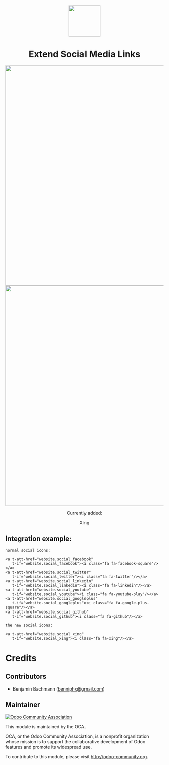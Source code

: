
<center>
<a href="http://www.xing.com/">
<img class="oe_picture" width="100" src="https://github.com/blooparksystems/website/blob/8.0/website_social_media_icon_extention/static/description/XING.png?raw=true">
</a>

Extend Social Media Links
=========================

<img class="oe_picture" width="700" src="https://github.com/blooparksystems/website/blob/8.0/website_social_media_icon_extention/static/description/settings.png?raw=true">
<img class="oe_picture" width="700" src="https://github.com/blooparksystems/website/blob/8.0/website_social_media_icon_extention/static/description/webpage.png?raw=true">


Currently added:

Xing

</center>


Integration example:
--------------------

    normal social icons:

	<a t-att-href="website.social_facebook"
       t-if="website.social_facebook"><i class="fa fa-facebook-square"/></a>
	<a t-att-href="website.social_twitter" 
       t-if="website.social_twitter"><i class="fa fa-twitter"/></a>
	<a t-att-href="website.social_linkedin"
       t-if="website.social_linkedin"><i class="fa fa-linkedin"/></a>
	<a t-att-href="website.social_youtube" 
       t-if="website.social_youtube"><i class="fa fa-youtube-play"/></a>
	<a t-att-href="website.social_googleplus" 
       t-if="website.social_googleplus"><i class="fa fa-google-plus-square"/></a>
	<a t-att-href="website.social_github" 
       t-if="website.social_github"><i class="fa fa-github"/></a>

	the new social icons:

	<a t-att-href="website.social_xing" 
       t-if="website.social_xing"><i class="fa fa-xing"/></a>

Credits
=======

Contributors
------------

* Benjamin Bachmann (benniphx@gmail.com)

Maintainer
----------

<a href="http://odoo-community.org">
<img class="oe_picture" alt="Odoo Community Association" src="http://odoo-community.org/logo.png">
</a>

This module is maintained by the OCA.

OCA, or the Odoo Community Association, is a nonprofit organization whose mission is to support the collaborative development of Odoo features and promote its widespread use.

To contribute to this module, please visit <a href="http://odoo-community.org">http://odoo-community.org</a>.